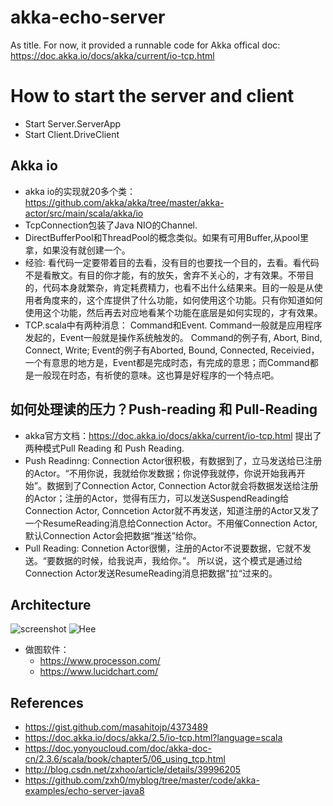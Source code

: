 # akka-echo-server
As title. For now, it provided a runnable code for Akka offical doc: https://doc.akka.io/docs/akka/current/io-tcp.html

# How to start the server and client
* Start Server.ServerApp
* Start Client.DriveClient

## Akka io
* akka io的实现就20多个类：https://github.com/akka/akka/tree/master/akka-actor/src/main/scala/akka/io
* TcpConnection包装了Java NIO的Channel.
* DirectBufferPool和ThreadPool的概念类似。如果有可用Buffer,从pool里拿，如果没有就创建一个。
* 经验: 看代码一定要带着目的去看，没有目的也要找一个目的，去看。看代码不是看散文。有目的你才能，有的放矢，舍弃不关心的，才有效果。不带目的，代码本身就繁杂，肯定耗费精力，也看不出什么结果来。目的一般是从使用者角度来的，这个库提供了什么功能，如何使用这个功能。只有你知道如何使用这个功能，然后再去对应地看某个功能在底层是如何实现的，才有效果。
* TCP.scala中有两种消息： Command和Event. Command一般就是应用程序发起的，Event一般就是操作系统触发的。 Command的例子有, Abort, Bind, Connect, Write; Event的例子有Aborted, Bound, Connected, Receivied，一个有意思的地方是，Event都是完成时态，有完成的意思；而Command都是一般现在时态，有祈使的意味。这也算是好程序的一个特点吧。

## 如何处理读的压力？Push-reading 和 Pull-Reading
* akka官方文档：https://doc.akka.io/docs/akka/current/io-tcp.html 提出了两种模式Pull Reading 和 Push Reading.
* Push Readinng: Connection Actor很积极，有数据到了，立马发送给已注册的Actor。“不用你说，我就给你发数据；你说停我就停，你说开始我再开始”。数据到了Connection Actor, Connection Actor就会将数据发送给注册的Actor；注册的Actor，觉得有压力，可以发送SuspendReading给Connection Actor, Conncetion Actor就不再发送，知道注册的Actor又发了一个ResumeReading消息给Connection Actor。不用催Connection Actor, 默认Connection Actor会把数据“推送”给你。
* Pull Reading: Connetion Actor很懒，注册的Actor不说要数据，它就不发送。“要数据的时候，给我说声，我给你。”。 所以说，这个模式是通过给Connection Actor发送ResumeReading消息把数据"拉“过来的。



## Architecture
  ![screenshot](https://www.lucidchart.com/publicSegments/view/39b0a770-82cd-4078-b1ff-6ab6ee63ffc8/image.png "Logo Title Text 1")
  ![Hee](http://on-img.com/chart_image/5a3c6fe7e4b0ce9ffea59979.png "Ni")
* 做图软件：
  * https://www.processon.com/
  * https://www.lucidchart.com/
## References
* https://gist.github.com/masahitojp/4373489
* https://doc.akka.io/docs/akka/2.5/io-tcp.html?language=scala
* https://doc.yonyoucloud.com/doc/akka-doc-cn/2.3.6/scala/book/chapter5/06_using_tcp.html
* http://blog.csdn.net/zxhoo/article/details/39996205
* https://github.com/zxh0/myblog/tree/master/code/akka-examples/echo-server-java8
